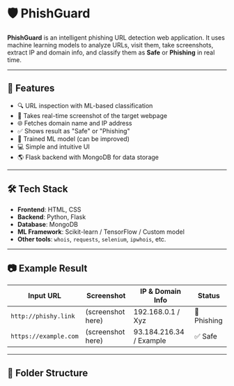# 🛡️ PhishGuard

**PhishGuard** is an intelligent phishing URL detection web application. It uses machine learning models to analyze URLs, visit them, take screenshots, extract IP and domain info, and classify them as **Safe** or **Phishing** in real time.

---

## 🚀 Features

- 🔍 URL inspection with ML-based classification
- 📸 Takes real-time screenshot of the target webpage
- 🌐 Fetches domain name and IP address
- ✅ Shows result as "Safe" or "Phishing"
- 🧠 Trained ML model (can be improved)
- 💻 Simple and intuitive UI
- 🌎 Flask backend with MongoDB for data storage

---

## 🛠️ Tech Stack

- **Frontend**: HTML, CSS
- **Backend**: Python, Flask
- **Database**: MongoDB
- **ML Framework**: Scikit-learn / TensorFlow / Custom model
- **Other tools**: `whois`, `requests`, `selenium`, `ipwhois`, etc.

---

## 📷 Example Result

| Input URL            | Screenshot        | IP & Domain Info | Status       |
|----------------------|-------------------|------------------|--------------|
| `http://phishy.link` | (screenshot here) | 192.168.0.1 / Xyz | 🚨 Phishing |
| `https://example.com`| (screenshot here) | 93.184.216.34 / Example | ✅ Safe |

---

## 📂 Folder Structure

